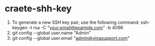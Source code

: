 # craete-shh-key
1. To generate a new SSH key pair, use the following command: ssh-keygen -t rsa -C "your.email@example.com" -b 4096
2. git config --global user.name "Admin"
3. git config --global user.email "admin@vinasupport.com"
